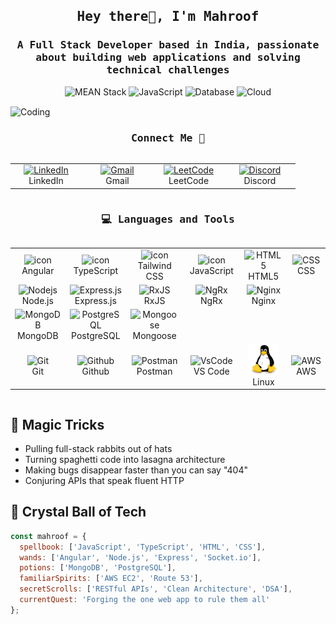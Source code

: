 <h2 align="center"><samp>Hey there👋, I'm Mahroof</samp></h2>
<h3 align="center"><samp>A Full Stack Developer based in India, passionate about building web applications and solving technical challenges</samp> </h3>

<p align="center">
  <img src="https://img.shields.io/badge/MEAN-Stack%20Maestro-brightgreen" alt="MEAN Stack">
  <img src="https://img.shields.io/badge/JavaScript-Sorcerer-yellow?style=flat&logo=javascript&logoColor=white" alt="JavaScript">
  <img src="https://img.shields.io/badge/Database-Tamer-green?style=flat&logo=mongodb&logoColor=white" alt="Database">
  <img src="https://img.shields.io/badge/Cloud-Whisperer-informational?style=flat&logo=amazon-aws&logoColor=white" alt="Cloud">
</p>

<!-- Full-width image -->
<img align="center" alt="Coding" width="1000" src="https://user-images.githubusercontent.com/74038190/216644497-1951db19-8f3d-4e44-ac08-8e9d7e0d94a7.gif">

<h3 align="center"><samp>Connect Me 🔗</samp></h3>
<div style="display: flex; align-items: flex-start; align: center">
<table align="center">
  <tr>
    <td align="center" width="100">
      <a href="https://www.linkedin.com/in/mahroof-rufi/" target="_blank">
        <img src="https://skillicons.dev/icons?i=linkedin" alt="LinkedIn" width="45" height="45" />
      </a>
      <br>LinkedIn
    </td>
    <td align="center" width="100">
      <a href="mailto:mahroofprsnl@gmail.com" target="_blank">
        <img src="https://skillicons.dev/icons?i=gmail" alt="Gmail" width="45" height="45" />
      </a>
      <br>Gmail
    </td>
    <td align="center" width="100">
      <a href="https://leetcode.com/u/MahroofRufi/" target="_blank">
        <img src="https://raw.githubusercontent.com/rahuldkjain/github-profile-readme-generator/master/src/images/icons/Social/leet-code.svg" alt="LeetCode" width="45" height="45" />
      </a>
      <br>LeetCode
    </td>
    <td align="center" width="100">
      <a href="https://discord.com/invite/your-discord-invite" target="_blank">
        <img src="https://skillicons.dev/icons?i=discord" alt="Discord" width="45" height="45" />
      </a>
      <br>Discord
    </td>
  </tr>
</table>
<br><br>
</div>

<h3 align="center"><samp>💻 Languages and Tools</samp></h3>
<div style="display: flex; align-items: flex-start; align: center">
<table align="center">
  <tr>
    <!-- Frontend -->
    <td align="center" width="100">
      <img src="https://skillicons.dev/icons?i=angular" alt="icon" width="45" height="45" />
      <br>Angular
    </td>
    <td align="center" width="100">
      <img src="https://skillicons.dev/icons?i=typescript" alt="icon" width="45" height="45" />
      <br>TypeScript
    </td>
    <td align="center" width="100">
      <img src="https://skillicons.dev/icons?i=tailwindcss" alt="icon" width="45" height="45" />
      <br>Tailwind CSS
    </td>
    <td align="center" width="100">
      <img src="https://techstack-generator.vercel.app/js-icon.svg" alt="icon" width="65" height="65" />
      <br>JavaScript
    </td>
    <td align="center" width="100">
      <img src="https://skillicons.dev/icons?i=html" alt="HTML5" width="48" height="48" />
      <br>HTML5
    </td>
    <td align="center" width="100">
      <img src="https://skillicons.dev/icons?i=css" alt="CSS" width="48" height="48" />
      <br>CSS
    </td>
  </tr>
  <tr>
    <!-- Backend -->
    <td align="center" width="100">
      <img src="https://skillicons.dev/icons?i=nodejs" alt="Nodejs" width="48" height="48" />
      <br>Node.js
    </td>
    <td align="center" width="100">
      <img src="https://skillicons.dev/icons?i=express" alt="Express.js" width="48" height="48" />
      <br>Express.js
    </td>
    <td align="center" width="100">
      <img src="https://skillicons.dev/icons?i=rxjs" alt="RxJS" width="48" height="48" />
      <br>RxJS
    </td>
    <td align="center" width="100">
      <img src="https://raw.githubusercontent.com/sugith10/images/main/technologies/ngrx.png" alt="NgRx" width="45" height="45" />
      <br>NgRx
    </td>
    <td align="center" width="100">
      <img src="https://www.vectorlogo.zone/logos/nginx/nginx-icon.svg" alt="Nginx" width="45" height="45" />
      <br>Nginx
    </td>
  </tr>
  <tr>
    <!-- Databases -->
    <td align="center" width="100">
      <img src="https://skillicons.dev/icons?i=mongodb" alt="MongoDB" width="48" height="48" />
      <br>MongoDB
    </td>
    <td align="center" width="100">
      <img src="https://skillicons.dev/icons?i=postgres" alt="PostgreSQL" width="48" height="48" />
      <br>PostgreSQL
    </td>
    <td align="center" width="100">
      <img src="https://skillicons.dev/icons?i=mongoose" alt="Mongoose" width="48" height="48" />
      <br>Mongoose
    </td>
  </tr>
  <tr>
    <!-- Tools -->
    <td align="center" width="100">
      <img src="https://skillicons.dev/icons?i=git" alt="Git" width="48" height="48" />
      <br>Git
    </td>
    <td align="center" width="100">
      <img src="https://skillicons.dev/icons?i=github" alt="Github" width="48" height="48" />
      <br>Github
    </td>
    <td align="center" width="100">
      <img src="https://skillicons.dev/icons?i=postman" alt="Postman" width="48" height="48" />
      <br>Postman
    </td>
    <td align="center" width="100">
      <img src="https://skillicons.dev/icons?i=vscode" alt="VsCode" width="48" height="48" />
      <br>VS Code
    </td>
    <td align="center" width="100">
      <img src="https://raw.githubusercontent.com/devicons/devicon/master/icons/linux/linux-original.svg" alt="Linux" width="48" height="48" />
      <br>Linux
    </td>
    <td align="center" width="100">
      <img src="https://skillicons.dev/icons?i=aws" alt="AWS" width="48" height="48" />
      <br>AWS
    </td>
  </tr>
</table>
<br><br>
</div>



## 🎩 Magic Tricks

- Pulling full-stack rabbits out of hats
- Turning spaghetti code into lasagna architecture
- Making bugs disappear faster than you can say "404"
- Conjuring APIs that speak fluent HTTP

## 🔮 Crystal Ball of Tech

```javascript
const mahroof = {
  spellbook: ['JavaScript', 'TypeScript', 'HTML', 'CSS'],
  wands: ['Angular', 'Node.js', 'Express', 'Socket.io'],
  potions: ['MongoDB', 'PostgreSQL'],
  familiarSpirits: ['AWS EC2', 'Route 53'],
  secretScrolls: ['RESTful APIs', 'Clean Architecture', 'DSA'],
  currentQuest: 'Forging the one web app to rule them all'
};
